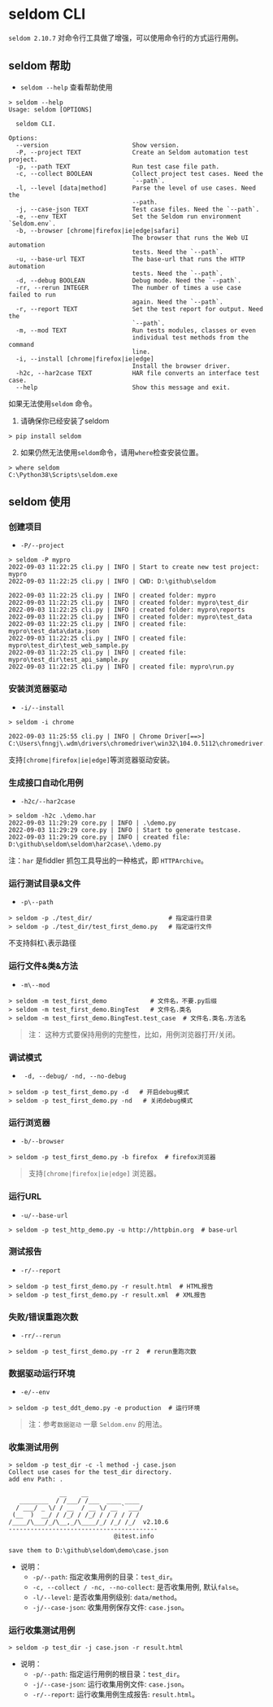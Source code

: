 # seldom CLI

`seldom 2.10.7` 对命令行工具做了增强，可以使用命令行的方式运行用例。

## seldom 帮助

* `seldom --help` 查看帮助使用

```shell
> seldom --help
Usage: seldom [OPTIONS]

  seldom CLI.

Options:
  --version                       Show version.
  -P, --project TEXT              Create an Seldom automation test project.
  -p, --path TEXT                 Run test case file path.
  -c, --collect BOOLEAN           Collect project test cases. Need the
                                  `--path`.
  -l, --level [data|method]       Parse the level of use cases. Need the
                                  --path.
  -j, --case-json TEXT            Test case files. Need the `--path`.
  -e, --env TEXT                  Set the Seldom run environment `Seldom.env`.
  -b, --browser [chrome|firefox|ie|edge|safari]
                                  The browser that runs the Web UI automation
                                  tests. Need the `--path`.
  -u, --base-url TEXT             The base-url that runs the HTTP automation
                                  tests. Need the `--path`.
  -d, --debug BOOLEAN             Debug mode. Need the `--path`.
  -rr, --rerun INTEGER            The number of times a use case failed to run
                                  again. Need the `--path`.
  -r, --report TEXT               Set the test report for output. Need the
                                  `--path`.
  -m, --mod TEXT                  Run tests modules, classes or even
                                  individual test methods from the command
                                  line.
  -i, --install [chrome|firefox|ie|edge]
                                  Install the browser driver.
  -h2c, --har2case TEXT           HAR file converts an interface test case.
  --help                          Show this message and exit.
```

如果无法使用`seldom` 命令。

1. 请确保你已经安装了seldom

```shell
> pip install seldom
```

2. 如果仍然无法使用`seldom`命令，请用`where`检查安装位置。

```shell
> where seldom
C:\Python38\Scripts\seldom.exe
```

## seldom 使用

### 创建项目

-  `-P/--project`

```shell
> seldom -P mypro
2022-09-03 11:22:25 cli.py | INFO | Start to create new test project: mypro
2022-09-03 11:22:25 cli.py | INFO | CWD: D:\github\seldom

2022-09-03 11:22:25 cli.py | INFO | created folder: mypro
2022-09-03 11:22:25 cli.py | INFO | created folder: mypro\test_dir
2022-09-03 11:22:25 cli.py | INFO | created folder: mypro\reports
2022-09-03 11:22:25 cli.py | INFO | created folder: mypro\test_data
2022-09-03 11:22:25 cli.py | INFO | created file: mypro\test_data\data.json
2022-09-03 11:22:25 cli.py | INFO | created file: mypro\test_dir\test_web_sample.py
2022-09-03 11:22:25 cli.py | INFO | created file: mypro\test_dir\test_api_sample.py
2022-09-03 11:22:25 cli.py | INFO | created file: mypro\run.py
```

### 安装浏览器驱动

* `-i/--install`

```shell
> seldom -i chrome

2022-09-03 11:25:55 cli.py | INFO | Chrome Driver[==>] C:\Users\fnngj\.wdm\drivers\chromedriver\win32\104.0.5112\chromedriver.exe
```

支持`[chrome|firefox|ie|edge]`等浏览器驱动安装。

### 生成接口自动化用例

* `-h2c/--har2case`

```shell
> seldom -h2c .\demo.har
2022-09-03 11:29:29 core.py | INFO | .\demo.py
2022-09-03 11:29:29 core.py | INFO | Start to generate testcase.
2022-09-03 11:29:29 core.py | INFO | created file: D:\github\seldom\seldom\har2case\.\demo.py
```

注：`har` 是fiddler 抓包工具导出的一种格式，即 `HTTPArchive`。

### 运行测试目录&文件

* `-p\--path`

```shell
> seldom -p ./test_dir/                     # 指定运行目录
> seldom -p ./test_dir/test_first_demo.py   # 指定运行文件
```

不支持斜杠`\`表示路径

### 运行文件&类&方法

* `-m\--mod` 

```shell
> seldom -m test_first_demo            # 文件名，不要.py后缀
> seldom -m test_first_demo.BingTest   # 文件名.类名
> seldom -m test_first_demo.BingTest.test_case  # 文件名.类名.方法名
```

> 注： 这种方式要保持用例的完整性，比如，用例浏览器打开/关闭。

### 调试模式

* ` -d, --debug/ -nd, --no-debug`

```shell
> seldom -p test_first_demo.py -d   # 开启debug模式
> seldom -p test_first_demo.py -nd   # 关闭debug模式
```

### 运行浏览器

* `-b/--browser`

```shell
> seldom -p test_first_demo.py -b firefox  # firefox浏览器
```

> 支持`[chrome|firefox|ie|edge]` 浏览器。

### 运行URL

* `-u/--base-url`

```shell
> seldom -p test_http_demo.py -u http://httpbin.org  # base-url
```

### 测试报告

* `-r/--report`

```shell
> seldom -p test_first_demo.py -r result.html  # HTML报告
> seldom -p test_first_demo.py -r result.xml  # XML报告
```


### 失败/错误重跑次数

* `-rr/--rerun`

```shell
> seldom -p test_first_demo.py -rr 2  # rerun重跑次数
```

### 数据驱动运行环境

* `-e/--env`

```shell
> seldom -p test_ddt_demo.py -e production  # 运行环境
```

> 注：参考`数据驱动` 一章 `Seldom.env` 的用法。

### 收集测试用例

```shell
> seldom -p test_dir -c -l method -j case.json
Collect use cases for the test_dir directory.
add env Path: .

              __    __
   ________  / /___/ /___  ____ ____
  / ___/ _ \/ / __  / __ \/ __ ` ___/
 (__  )  __/ / /_/ / /_/ / / / / / /
/____/\___/_/\__,_/\____/_/ /_/ /_/  v2.10.6
-----------------------------------------
                             @itest.info

save them to D:\github\seldom\demo\case.json
```

* 说明：
  - `-p/--path`: 指定收集用例的目录：`test_dir`。
  - `-c, --collect / -nc, --no-collect`: 是否收集用例, 默认`false`。
  - `-l/--level`: 是否收集用例级别: `data/method`。
  - `-j/--case-json`: 收集用例保存文件: `case.json`。

### 运行收集测试用例

```shell
> seldom -p test_dir -j case.json -r result.html
```

* 说明：
  - `-p/--path`: 指定运行用例的根目录：`test_dir`。
  - `-j/--case-json`: 运行收集用例文件: `case.json`。
  - `-r/--report`: 运行收集用例生成报告: `result.html`。


